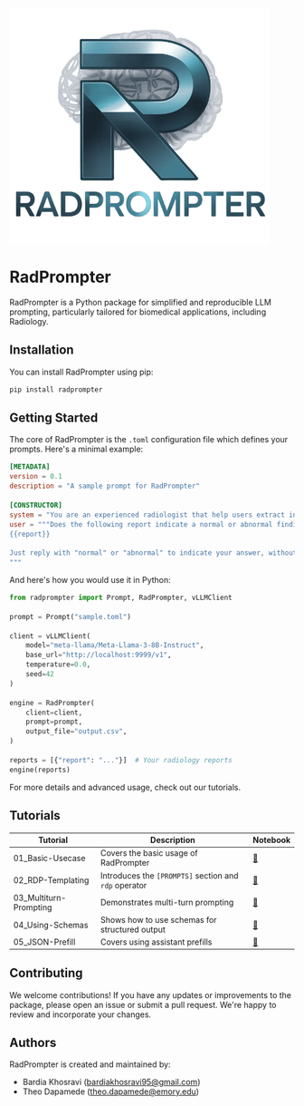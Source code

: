 ![RadPrompter](./logo.png)

# RadPrompter

RadPrompter is a Python package for simplified and reproducible LLM prompting, particularly tailored for biomedical applications, including Radiology.

## Installation

You can install RadPrompter using pip:

```bash
pip install radprompter
```

## Getting Started

The core of RadPrompter is the `.toml` configuration file which defines your prompts. Here's a minimal example:

```toml
[METADATA]
version = 0.1
description = "A sample prompt for RadPrompter"

[CONSTRUCTOR]
system = "You are an experienced radiologist that help users extract infromation from radiology reports."
user = """Does the following report indicate a normal or abnormal finding?
{{report}}

Just reply with "normal" or "abnormal" to indicate your answer, without any additional information.
"""
```

And here's how you would use it in Python:

```python
from radprompter import Prompt, RadPrompter, vLLMClient

prompt = Prompt("sample.toml")

client = vLLMClient(
    model="meta-llama/Meta-Llama-3-8B-Instruct",
    base_url="http://localhost:9999/v1",
    temperature=0.0,
    seed=42
)

engine = RadPrompter(
    client=client,
    prompt=prompt, 
    output_file="output.csv",
)

reports = [{"report": "..."}]  # Your radiology reports
engine(reports)
```

For more details and advanced usage, check out our tutorials.

## Tutorials

| Tutorial                    | Description                                         | Notebook                                                                         |
|-----------------------------|-----------------------------------------------------|----------------------------------------------------------------------------------|
| 01_Basic-Usecase            | Covers the basic usage of RadPrompter               | [📓](./tutorials/01_Basic-Usecase)     |
| 02_RDP-Templating           | Introduces the `[PROMPTS]` section and `rdp` operator | [📓](./tutorials/02_RDP-Templating)    |
| 03_Multiturn-Prompting      | Demonstrates multi-turn prompting                   | [📓](./tutorials/03_Multiturn-Prompting) |
| 04_Using-Schemas            | Shows how to use schemas for structured output      | [📓](./tutorials/04_Using-Schemas)     |
| 05_JSON-Prefill        | Covers using assistant prefills                     | [📓](./tutorials/05_JSON-Prefill)  |

## Contributing

We welcome contributions! If you have any updates or improvements to the package, please open an issue or submit a pull request. We're happy to review and incorporate your changes.

## Authors

RadPrompter is created and maintained by:
- Bardia Khosravi (bardiakhosravi95@gmail.com)
- Theo Dapamede (theo.dapamede@emory.edu)
